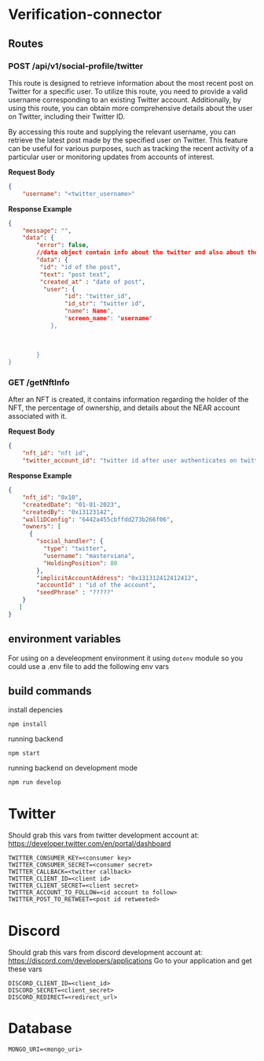 # Verification-connector

## Routes

### POST /api/v1/social-profile/twitter

This route is designed to retrieve information about the most recent post on Twitter for a specific user. To utilize this route, you need to provide a valid username corresponding to an existing Twitter account. Additionally, by using this route, you can obtain more comprehensive details about the user on Twitter, including their Twitter ID.

By accessing this route and supplying the relevant username, you can retrieve the latest post made by the specified user on Twitter. This feature can be useful for various purposes, such as tracking the recent activity of a particular user or monitoring updates from accounts of interest.


**Request Body**

```json
{
    "username": "<twitter_username>"
```

**Response Example**

```json
{
    "message": "",
    "data": {
        "error": false,
        //data object contain info about the twitter and also about the user
        "data": {
         "id": "id of the post",
         "text": "post text",
         "created_at" : "date of post",
          "user": {
                "id": "twitter_id",
                "id_str": "twitter id",
                "name": Name",
                "screen_name": "username"
            },
            
           
            
        }
}
```

### GET /getNftInfo

After an NFT is created, it contains information regarding the holder of the NFT, the percentage of ownership, and details about the NEAR account associated with it.


**Request Body**

```json
{
    "nft_id": "nft id",
    "twitter_account_id": "twitter id after user authenticates on twitter"
```

**Response Example**

```json
{
    "nft_id": "0x10",
    "createdDate": "01-01-2023",
    "createdBy": "0x13123142",
    "walliDConfig": "6442a455cbffdd273b266f06",
    "owners": [
      {
        "social_handler": {
          "type": "twitter",
          "username": "masterviana",
          "HoldingPosition": 80
        },
        "implicitAccountAddress": "0x131312412412412",
        "accountId" : "id of the account",
        "seedPhrase" : "?????"    
    }
   ]
}
```


## environment variables

For using on a develeopment environment it using `dotenv` module so you could use a .env file to add the following env vars

## build commands

install depencies

```
npm install
```

running backend

```
npm start
```

running backend on development mode

```
npm run develop
```

# Twitter

Should grab this vars from twitter development account at: https://developer.twitter.com/en/portal/dashboard

```
TWITTER_CONSUMER_KEY=<consumer key>
TWITTER_CONSUMER_SECRET=<consumer secret>
TWITTER_CALLBACK=<twitter callback>
TWITTER_CLIENT_ID=<client id>
TWITTER_CLIENT_SECRET=<client secret>
TWITTER_ACCOUNT_TO_FOLLOW=<id account to follow>
TWITTER_POST_TO_RETWEET=<post id retweeted>
```

# Discord

Should grab this vars from discord development account at: https://discord.com/developers/applications
Go to your application and get these vars

```
DISCORD_CLIENT_ID=<client_id>
DISCORD_SECRET=<client_secret>
DISCORD_REDIRECT=<redirect_url>
```

# Database

```
MONGO_URI=<mongo_uri>
```

